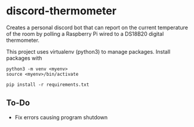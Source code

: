 # discord-thermometer

Creates a personal discord bot that can report on the current temperature of the room by polling a Raspberry Pi wired to a DS18B20 digital thermometer.


This project uses virtualenv (python3) to manage packages. Install packages with

```shell
python3 -m venv <myenv>
source <myenv>/bin/activate

pip install -r requirements.txt
```

## To-Do
- Fix errors causing program shutdown
